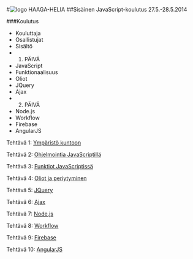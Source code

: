 #![logo](http://upload.wikimedia.org/wikipedia/commons/thumb/6/6a/JavaScript-logo.png/128px-JavaScript-logo.png) HAAGA-HELIA
##Sisäinen JavaScript-koulutus 27.5.-28.5.2014

###Koulutus

* Kouluttaja
* Osallistujat
* Sisältö
 * 1. PÄIVÄ
  * JavaScript
  * Funktionaalisuus
  * Oliot
  * JQuery
  * Ajax
 * 2. PÄIVÄ
  * Node.js
  * Workflow
  * Firebase
  * AngularJS


Tehtävä 1: [Ympäristö kuntoon](teht/t01-env.md)

Tehtävä 2: [Ohjelmointia JavaScriptillä](teht/t02-try.md)

Tehtävä 3: [Funktiot JavaScriptissä](teht/t03-func.md)

Tehtävä 4: [Oliot ja periytyminen](teht/t04-obj.md)

Tehtävä 5: [JQuery](teht/t05-jquery.md)

Tehtävä 6: [Ajax](teht/t06-ajax.md)

Tehtävä 7: [Node.js](teht/t07-node.md)

Tehtävä 8: [Workflow](teht/t08-workflow.md)

Tehtävä 9: [Firebase](teht/t09-firebase.md)

Tehtävä 10: [AngularJS](teht/t10-angular.md)
